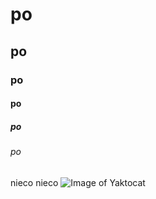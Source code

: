 # po
## po
### po
#### po
##### po
###### po
nieco nieco
![Image of Yaktocat](https://octodex.github.com/images/yaktocat.png)
